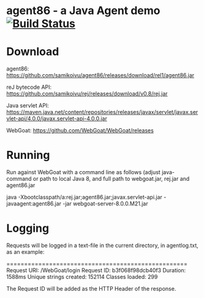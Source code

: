 # agent86 - a Java Agent demo [![Build Status](https://travis-ci.com/samikoivu/agent86.svg?branch=master)](https://travis-ci.com/samikoivu/agent86)

Download
========

agent86: https://github.com/samikoivu/agent86/releases/download/rel1/agent86.jar

reJ bytecode API: https://github.com/samikoivu/rej/releases/download/v0.8/rej.jar

Java servlet API: https://maven.java.net/content/repositories/releases/javax/servlet/javax.servlet-api/4.0.0/javax.servlet-api-4.0.0.jar

WebGoat: https://github.com/WebGoat/WebGoat/releases

Running
=======

Run against WebGoat with a command line as follows (adjust java-command or path to local Java 8, and full path to webgoat.jar, rej.jar and agent86.jar

java -Xbootclasspath/a:rej.jar;agent86.jar;javax.servlet-api.jar -javaagent:agent86.jar -jar webgoat-server-8.0.0.M21.jar

Logging
=======

Requests will be logged in a text-file in the current directory, in agentlog.txt, as an example:

===================================================
Request URI: /WebGoat/login
Request ID: b3f068f98dcb40f3
Duration: 1588ms
Unique strings created: 152114
Classes loaded: 299

The Request ID will be added as the HTTP Header of the response.
